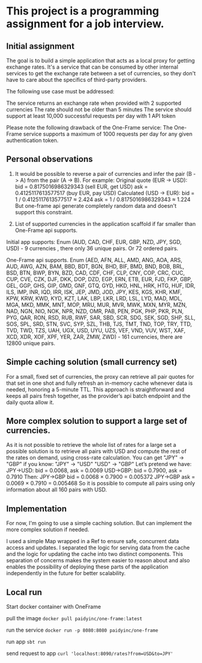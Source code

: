 # This project is a programming assignment for a job interview.

## Initial assignment

The goal is to build a simple application that acts as a local proxy for getting exchange rates.
It's a service that can be consumed by other internal services to get the exchange rate between a set of currencies,
so they don't have to care about the specifics of third-party providers.

The following use case must be addressed:

The service returns an exchange rate when provided with 2 supported currencies
The rate should not be older than 5 minutes
The service should support at least 10,000 successful requests per day with 1 API token

Please note the following drawback of the One-Frame service:
The One-Frame service supports a maximum of 1000 requests per day for any given authentication token.

## Personal observations

1) It would be possible to reverse a pair of currencies and infer the pair (B -> A) from the pair (A -> B). For example:
   Original quote (EUR → USD):
   bid = 0.8175016986329343  (sell EUR, get USD)
   ask = 0.4125117613577517  (buy EUR, pay USD)
   Calculated (USD → EUR):
   bid = 1 / 0.4125117613577517 ≈ 2.424
   ask = 1 / 0.8175016986329343 ≈ 1.224
   But one-frame api generate completely random data and doesn't support this constraint.

2) List of supported currencies in the application scaffold if far smaller than One-Frame api supports.

Initial app supports:
Enum (AUD, CAD, CHF, EUR, GBP, NZD, JPY, SGD, USD) - 9 currencies , there only 36 unique pairs. Or 72 ordered pairs.

One-Frame api supports.
Enum (AED, AFN, ALL, AMD, ANG, AOA, ARS, AUD, AWG, AZN, BAM, BBD, BDT, BGN, BHD, BIF, BMD, BND, BOB, BRL, BSD, BTN,
BWP, BYN, BZD, CAD, CDF, CHF, CLP, CNY, COP, CRC, CUC, CUP, CVE, CZK, DJF, DKK, DOP, DZD, EGP, ERN, ETB, EUR, FJD,
FKP, GBP, GEL, GGP, GHS, GIP, GMD, GNF, GTQ, GYD, HKD, HNL, HRK, HTG, HUF, IDR, ILS, IMP, INR, IQD, IRR, ISK, JEP,
JMD, JOD, JPY, KES, KGS, KHR, KMF, KPW, KRW, KWD, KYD, KZT, LAK, LBP, LKR, LRD, LSL, LYD, MAD, MDL, MGA, MKD, MMK,
MNT, MOP, MRU, MUR, MVR, MWK, MXN, MYR, MZN, NAD, NGN, NIO, NOK, NPR, NZD, OMR, PAB, PEN, PGK, PHP, PKR, PLN, PYG,
QAR, RON, RSD, RUB, RWF, SAR, SBD, SCR, SDG, SEK, SGD, SHP, SLL, SOS, SPL, SRD, STN, SVC, SYP, SZL, THB, TJS, TMT,
TND, TOP, TRY, TTD, TVD, TWD, TZS, UAH, UGX, USD, UYU, UZS, VEF, VND, VUV, WST, XAF, XCD, XDR, XOF, XPF, YER, ZAR,
ZMW, ZWD) - 161 currencies, there are 12800 unique pairs.

## Simple caching solution (small currency set)

For a small, fixed set of currencies, the proxy can retrieve all pair quotes for that set in one shot and fully refresh
an in-memory cache whenever data is needed, honoring a 5-minute TTL. This approach is straightforward and keeps all
pairs fresh together, as the provider’s api batch endpoint and the daily quota allow it.

## More complex solution to support a large set of currencies.

As it is not possible to retrieve the whole list of rates for a large set a possible solution is to retrieve all pairs
with USD and
compute the rest of the rates on demand, using cross-rate calculation.
You can get "JPY" → "GBP" if you know:
"JPY" → "USD"
"USD" → "GBP"
Let’s pretend we have:
JPY→USD: bid = 0.0068, ask = 0.0069
USD→GBP: bid = 0.7900, ask = 0.7910
Then:
JPY→GBP bid = 0.0068 × 0.7900 = 0.005372
JPY→GBP ask = 0.0069 × 0.7910 = 0.005468
So it is possible to compute all pairs using only information about all 160 pairs with USD.

## Implementation

For now, I'm going to use a simple caching solution. But can implement the more complex solution if needed.

I used a simple Map wrapped in a Ref to ensure safe, concurrent data access and updates.
I separated the logic for serving data from the cache and the logic for updating the cache into two distinct components.
This separation of concerns makes the system easier to reason about and also enables the possibility of deploying these
parts of the application independently in the future for better scalability.

## Local run

Start docker container with OneFrame

pull the image
`docker pull paidyinc/one-frame:latest`

run the service
`docker run -p 8080:8080 paidyinc/one-frame`

run app
`sbt run`

send request to app
`curl 'localhost:8090/rates?from=USD&to=JPY'`

